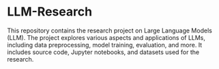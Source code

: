 # LLM-Research
This repository contains the research project on Large Language Models (LLM). The project explores various aspects and applications of LLMs, including data preprocessing, model training, evaluation, and more. It includes source code, Jupyter notebooks, and datasets used for the research.
